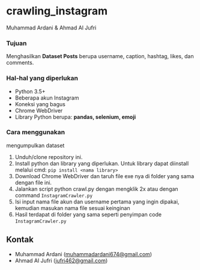 # crawling_instagram
Muhammad Ardani &amp; Ahmad Al Jufri

### Tujuan
Menghasilkan **Dataset Posts** berupa username, caption, hashtag, likes, dan comments.

### Hal-hal yang diperlukan
- Python 3.5+
- Beberapa akun Instagram
- Koneksi yang bagus 
- Chrome WebDriver
- Library Python berupa: **pandas, selenium, emoji**

### Cara menggunakan
mengumpulkan dataset
1. Unduh/clone repository ini.
2. Install python dan library yang diperlukan. Untuk library dapat diinstall melalui cmd: ```pip install <nama library>```
3. Download Chrome WebDriver dan taruh file exe nya di folder yang sama dengan file ini.
4. Jalankan script python crawl.py dengan mengklik 2x atau dengan command ```InstagramCrawler.py```
5. Isi input nama file akun dan username pertama yang ingin dipakai, kemudian masukan nama file sesuai keinginan
6. Hasil terdapat di folder yang sama seperti penyimpan code ```InstagramCrawler.py```

## Kontak 
- Muhammad Ardani (muhammadardani674@gmail.com)
- Ahmad Al Jufri (jufri462@gmail.com)

